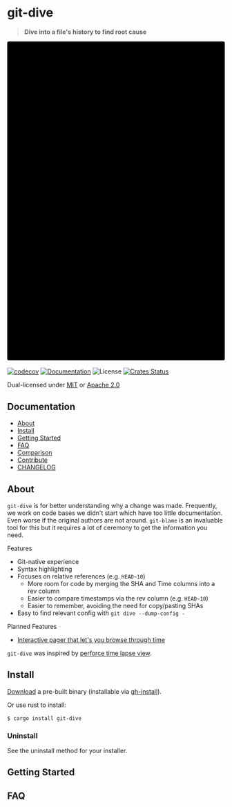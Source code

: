 # git-dive

> **Dive into a file's history to find root cause**

![Screenshot](./assets/screenshot.svg)

[![codecov](https://codecov.io/gh/gitext-rs/git-dive/branch/master/graph/badge.svg)](https://codecov.io/gh/gitext-rs/git-dive)
[![Documentation](https://img.shields.io/badge/docs-master-blue.svg)][Documentation]
![License](https://img.shields.io/crates/l/git-dive.svg)
[![Crates Status](https://img.shields.io/crates/v/git-dive.svg)](https://crates.io/crates/git-dive)

Dual-licensed under [MIT](LICENSE-MIT) or [Apache 2.0](LICENSE-APACHE)

## Documentation

- [About](#about)
- [Install](#install)
- [Getting Started](#getting-started)
- [FAQ](#faq)
- [Comparison](docs/comparison.md)
- [Contribute](CONTRIBUTING.md)
- [CHANGELOG](CHANGELOG.md)

## About

`git-dive` is for better understanding why a change was made.  Frequently, we
work on code bases we didn't start which have too little documentation.  Even
worse if the original authors are not around.  `git-blame` is an invaluable
tool for this but it requires a lot of ceremony to get the information you
need.

Features
- Git-native experience
- Syntax highlighting
- Focuses on relative references (e.g. `HEAD~10`)
  - More room for code by merging the SHA and Time columns into a rev column
  - Easier to compare timestamps via the rev column (e.g. `HEAD~10`)
  - Easier to remember, avoiding the need for copy/pasting SHAs
- Easy to find relevant config with `git dive --dump-config -`

Planned Features
- [Interactive pager that let's you browse through time](https://github.com/epage/git-dive/issues?q=is%3Aopen+is%3Aissue+milestone%3A%220.2+-+Interactive+Pager%22)

`git-dive` was inspired by [perforce time lapse
view](https://www.perforce.com/video-tutorials/vcs/using-time-lapse-view).

## Install

[Download](https://github.com/gitext-rs/git-dive/releases) a pre-built binary
(installable via [gh-install](https://github.com/crate-ci/gh-install)).

Or use rust to install:
```console
$ cargo install git-dive
```

### Uninstall

See the uninstall method for your installer.

## Getting Started

## FAQ

[Crates.io]: https://crates.io/crates/git-dive
[Documentation]: https://docs.rs/git-dive
